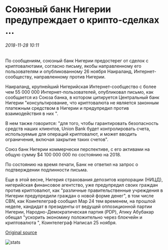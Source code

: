 # Союзный банк Нигерии предупреждает о крипто-сделках ...

###### 2018-11-28 10:11

По сообщениям, союзный банк Нигерии предостерег от сделок с криптовалютами, согласно письму, якобы направленному его пользователям и опубликованному 26 ноября Наираланд, Интернет-сообществу, направленному против Нигерии.

Наираланд, крупнейший Нигерийская Интернет-сообщество с более чем 55 000 000 Интернет-пользователей, опубликовал письмо, как сообщается из Союза банка, в котором цитируется Центральный банк Нигерии "консультирование, что криптовалюта не является законным платежным средством в Нигерии и предупредил против взаимодействия в них ".

В нем также говорится: "для того, чтобы гарантировать безопасность средств наших клиентов, Union Bank будет контролировать счета, используемые для операций криптовалют, и может вводить ограничения, включая закрытие таких счетов".

Союз банк Нигерии коммерчески перспективе, с его активами на общую сумму $4 100 000 000 по состоянию на 2018.

По состоянию на время печати, Банк не ответил на запрос о подтверждении подлинности письма.

Еще в этой весне, Нигерия страхования депозитов корпорации (НИЦД), нигерийская финансовое агентство, уже предупредил своих граждан против криптовалют, как "различные правительственные учреждения в Нигерии предупредили граждан о новой форме денег", в том числе CBN, как Коинтелеграф сообщил Мар 24 тем временем, на прошлой неделе, кандидат в президенты от ведущей оппозиционной партии Нигерии, Народно-Демократическая партия (PDP), Атику Абубакар обещал "ускорить экономику положительно через блокчейн и криптовалюта ", Коинтелеграф Написал 25 ноября.

[Original source](https://cointelegraph.com/news/nigerias-union-bank-reportedly-warns-against-crypto-transactions)

![stats](https://c.statcounter.com/11760860/0/a89fa40b/1/ "stats")